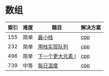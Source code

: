 # 数组

|索引|难度|题目|解决方案|
|----|----|----|--------|
|155|简单|[最小栈](https://leetcode-cn.com/problems/min-stack/)|[cpp](../problem/155_MinStack.md)|
|232|简单|[用栈实现队列](https://leetcode-cn.com/problems/implement-queue-using-stacks/)|[cpp](../problem/232_MyQueue.md)|
|496|简单|[下一个更大元素 I](https://leetcode-cn.com/problems/next-greater-element-i/)|[cpp](../problem/496_nextGreaterElement.md)|
|739|中等|[每日温度](https://leetcode-cn.com/problems/daily-temperatures/)|[cpp](../problem/739_dailyTemperatures.md)|
